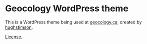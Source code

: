 # Geocology WordPress theme

This is a WordPress theme being used at [geocology.ca](http://geocology.ca), created by [hughstimson](https://github.com/hughstimson).

[License.](./LICENSE.TXT)
